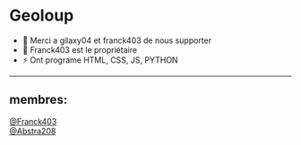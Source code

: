 # Geoloup

- 🔭 Merci a gilaxy04 et franck403 de nous supporter
- 🌱 Franck403 est le propriétaire
- ⚡ Ont programe HTML, CSS, JS, PYTHON

--------
membres:
--------
[@Franck403](https://github.com/franck403)<br>
[@Abstra208](https://github.com/abstra208)
